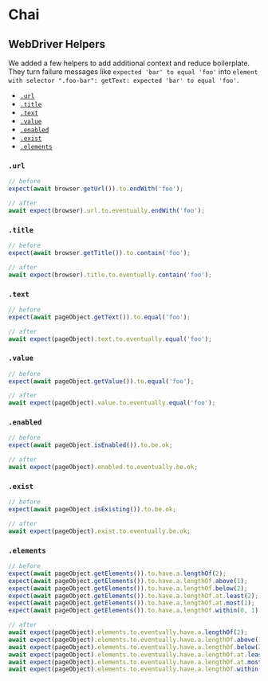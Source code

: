 # Chai

## WebDriver Helpers

We added a few helpers to add additional context and reduce boilerplate. They turn failure messages like `expected 'bar' to equal 'foo'` into `element with selector ".foo-bar": getText: expected 'bar' to equal 'foo'`.

*   [`.url`](#url)
*   [`.title`](#title)
*   [`.text`](#text)
*   [`.value`](#value)
*   [`.enabled`](#enabled)
*   [`.exist`](#exist)
*   [`.elements`](#elements)

### `.url`

```js
// before
expect(await browser.getUrl()).to.endWith('foo');
```

```js
// after
await expect(browser).url.to.eventually.endWith('foo');
```

### `.title`

```js
// before
expect(await browser.getTitle()).to.contain('foo');
```

```js
// after
await expect(browser).title.to.eventually.contain('foo');
```

### `.text`

```js
// before
expect(await pageObject.getText()).to.equal('foo');
```

```js
// after
await expect(pageObject).text.to.eventually.equal('foo');
```

### `.value`

```js
// before
expect(await pageObject.getValue()).to.equal('foo');
```

```js
// after
await expect(pageObject).value.to.eventually.equal('foo');
```

### `.enabled`

```js
// before
expect(await pageObject.isEnabled()).to.be.ok;
```

```js
// after
await expect(pageObject).enabled.to.eventually.be.ok;
```

### `.exist`

```js
// before
expect(await pageObject.isExisting()).to.be.ok;
```

```js
// after
await expect(pageObject).exist.to.eventually.be.ok;
```

### `.elements`

```js
// before
expect(await pageObject.getElements()).to.have.a.lengthOf(2);
expect(await pageObject.getElements()).to.have.a.lengthOf.above(1);
expect(await pageObject.getElements()).to.have.a.lengthOf.below(2);
expect(await pageObject.getElements()).to.have.a.lengthOf.at.least(2);
expect(await pageObject.getElements()).to.have.a.lengthOf.at.most(1);
expect(await pageObject.getElements()).to.have.a.lengthOf.within(0, 1);
```

```js
// after
await expect(pageObject).elements.to.eventually.have.a.lengthOf(2);
await expect(pageObject).elements.to.eventually.have.a.lengthOf.above(1);
await expect(pageObject).elements.to.eventually.have.a.lengthOf.below(2);
await expect(pageObject).elements.to.eventually.have.a.lengthOf.at.least(2);
await expect(pageObject).elements.to.eventually.have.a.lengthOf.at.most(1);
await expect(pageObject).elements.to.eventually.have.a.lengthOf.within(0, 1);
```
